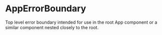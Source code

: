 # AppErrorBoundary

Top level error boundary intended for use in the root App component or a similar component nested closely to the root.